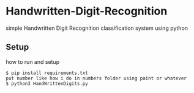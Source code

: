 # Handwritten-Digit-Recognition
simple Handwritten Digit Recognition classification system using python 


## Setup
how to run and setup

```
$ pip install requirements.txt
put number like how i do in numbers folder using paint or whatever
$ python3 HandWrittenDigits.py
```
